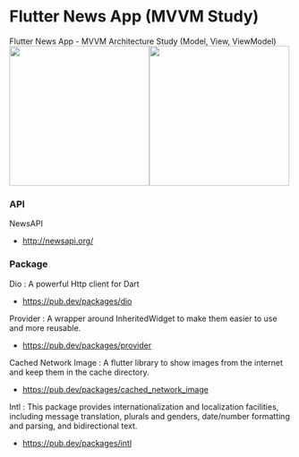 # Flutter News App (MVVM Study)
Flutter News App - MVVM Architecture Study
(Model, View, ViewModel)
<img src="https://user-images.githubusercontent.com/40516537/97215698-ccc23d80-17ea-11eb-9c0a-6cda706fa2d0.png" width = "250"><img src="https://user-images.githubusercontent.com/40516537/97215715-d350b500-17ea-11eb-9ea4-eece30fd1451.png" width = "250">



### API
NewsAPI
* http://newsapi.org/

### Package
Dio : A powerful Http client for Dart
* https://pub.dev/packages/dio

Provider : A wrapper around InheritedWidget to make them easier to use and more reusable.
* https://pub.dev/packages/provider

Cached Network Image : A flutter library to show images from the internet and keep them in the cache directory.
* https://pub.dev/packages/cached_network_image

Intl : This package provides internationalization and localization facilities, including message translation, plurals and genders, date/number formatting and parsing, and bidirectional text.
* https://pub.dev/packages/intl
